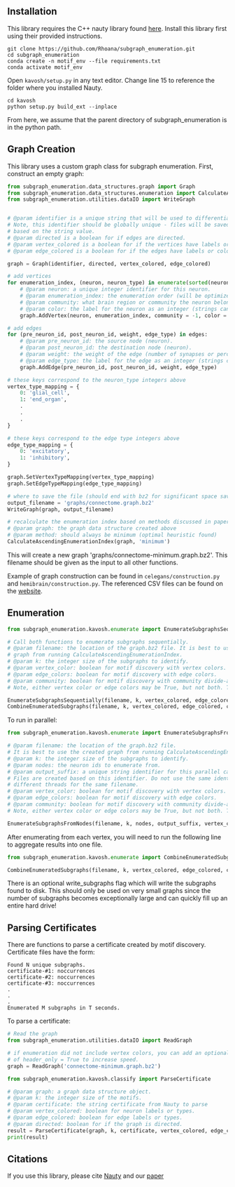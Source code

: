 ## Installation

This library requires the C++ nauty library found [here](https://pallini.di.uniroma1.it/#howtogetit). Install this library first using their provided instructions.

``` shell
git clone https://github.com/Rhoana/subgraph_enumeration.git
cd subgraph_enumeration
conda create -n motif_env --file requirements.txt
conda activate motif_env
```
Open `kavosh/setup.py` in any text editor. Change line 15 to reference the folder where you installed Nauty.

``` shell
cd kavosh
python setup.py build_ext --inplace
```

From here, we assume that the parent directory of subgraph_enumeration is in the python path.

## Graph Creation

This library uses a custom graph class for subgraph enumeration. First, construct an empty graph:

``` python 
from subgraph_enumeration.data_structures.graph import Graph
from subgraph_enumeration.data_structures.enumeration import CalculateAscendingEnumerationIndex
from subgraph_enumeration.utilities.dataIO import WriteGraph


# @param identifier is a unique string that will be used to differentiate this graph from others.
# Note, this identifier should be globally unique - files will be saved in set locations 
# based on the string value.
# @param directed is a boolean for if edges are directed.
# @param vertex_colored is a boolean for if the vertices have labels or colors.
# @param edge_colored is a boolean for if the edges have labels or colors.

graph = Graph(identifier, directed, vertex_colored, edge_colored)

# add vertices 
for enumeration_index, (neuron, neuron_type) in enumerate(sorted(neurons)):
    # @param neuron: a unique integer identifier for this neuron.
    # @param enumeration_index: the enumeration order (will be optimized later).
    # @param community: what brain region or community the neuron belongs to (default = -1).
    # @param color: the label for the neuron as an integer (strings can be assigned to types later).
    graph.AddVertex(neuron, enumeration_index, community = -1, color = neuron_type)

# add edges
for (pre_neuron_id, post_neuron_id, weight, edge_type) in edges:
    # @param pre_neuron_id: the source node (neuron).
    # @param post_neuron_id: the destination node (neuron).
    # @param weight: the weight of the edge (number of synapses or perceived strength)
    # @param edge_type: the label for the edge as an integer (strings can be assigned to types later).
    graph.AddEdge(pre_neuron_id, post_neuron_id, weight, edge_type)

# these keys correspond to the neuron_type integers above 
vertex_type_mapping = {
    0: 'glial_cell', 
    1: 'end_organ',
    .
    . 
    .
}

# these keys correspond to the edge type integers above 
edge_type_mapping = {
    0: 'excitatory', 
    1: 'inhibitory',
}

graph.SetVertexTypeMapping(vertex_type_mapping)
graph.SetEdgeTypeMapping(edge_type_mapping)

# where to save the file (should end with bz2 for significant space savings)
output_filename = 'graphs/connectome.graph.bz2'
WriteGraph(graph, output_filename)

# recalculate the enumeration index based on methods discussed in paper
# @param graph: the graph data structure created above 
# @param method: should always be minimum (optimal heuristic found)
CalculateAscendingEnumerationIndex(graph, 'minimum')
```

This will create a new graph 'graphs/connectome-minimum.graph.bz2'. This filename should be given as the input to all other functions.

Example of graph construction can be found in `celegans/construction.py` and `hemibrain/construction.py`. The referenced CSV files can be found on the [website](https://www.rhoana.org/subgraph_enumeration).

## Enumeration

``` python
from subgraph_enumeration.kavosh.enumerate import EnumerateSubgraphsSequentially, CombineEnumeratedSubgraphs

# Call both functions to enumerate subgraphs sequentially.
# @param filename: the location of the graph.bz2 file. It is best to use the created 
# graph from running CalculateAscendingEnumerationIndex.
# @param k: the integer size of the subgraphs to identify.
# @param vertex_color: boolean for motif discovery with vertex colors.
# @param edge_colors: boolean for motif discovery with edge colors.
# @param community: boolean for motif discovery with community divide-and-conquer.
# Note, either vertex color or edge colors may be True, but not both. They can both be false.

EnumerateSubgraphsSequentially(filename, k, vertex_colored, edge_colored, community_based)
CombineEnumeratedSubgraphs(filename, k, vertex_colored, edge_colored, community_based)
```

To run in parallel:

``` python
from subgraph_enumeration.kavosh.enumerate import EnumerateSubgraphsFromNodes

# @param filename: the location of the graph.bz2 file. 
# It is best to use the created graph from running CalculateAscendingEnumerationIndex.
# @param k: the integer size of the subgraphs to identify.
# @param nodes: the neuron ids to enumerate from.
# @param output_suffix: a unique string identifier for this parallel call. 
# Files are created based on this identifier. Do not use the same identifier for 
# different threads for the same filename.
# @param vertex_color: boolean for motif discovery with vertex colors.
# @param edge_colors: boolean for motif discovery with edge colors.
# @param community: boolean for motif discovery with community divide-and-conquer.
# Note, either vertex color or edge colors may be True, but not both. They can both be false.

EnumerateSubgraphsFromNodes(filename, k, nodes, output_suffix, vertex_colored, edge_colored, community_based)
```
After enumerating from each vertex, you will need to run the following line to aggregate results into one file.

``` python
from subgraph_enumeration.kavosh.enumerate import CombineEnumeratedSubgraphs

CombineEnumeratedSubgraphs(filename, k, vertex_colored, edge_colored, community_based)
```

There is an optional write_subgraphs flag which will write the subgraphs found to disk. This should only be used on very small graphs since the number of subgraphs becomes exceptionally large and can quickly fill up an entire hard drive!

## Parsing Certificates

There are functions to parse a certificate created by motif discovery. Certificate files have the form:

```
Found N unique subgraphs.
certificate-#1: noccurrences
certificate-#2: noccurrences
certificate-#3: noccurrences
.
.
.
Enumerated M subgraphs in T seconds.
```
To parse a certificate:

``` python
# Read the graph
from subgraph_enumeration.utilities.dataIO import ReadGraph

# if enumeration did not include vertex colors, you can add an optional parameter 
# of header_only = True to increase speed.
graph = ReadGraph('connectome-minimum.graph.bz2')

from subgraph_enumeration.kavosh.classify import ParseCertificate

# @param graph: a graph data structure object.
# @param k: the integer size of the motifs.
# @param certificate: the string certificate from Nauty to parse
# @param vertex_colored: boolean for neuron labels or types.
# @param edge_colored: boolean for edge labels or types.
# @param directed: boolean for if the graph is directed.
result = ParseCertificate(graph, k, certificate, vertex_colored, edge_colored, directed)
print(result)

```

## Citations

If you use this library, please cite [Nauty](https://pallini.di.uniroma1.it/) and our [paper](https://www.rhoana.org/subgraph_enumeration)
